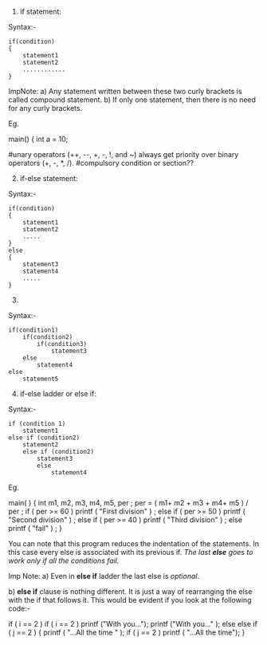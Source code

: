 1) if statement:

Syntax:- 

    if(condition)
    {                  
        statement1             
        statement2
        ............
    }
  

ImpNote: 
a) Any statement written between these two curly brackets is called compound statement. 
b) If only one statement, then there is no need for any curly brackets.  

Eg. 

main()
{
    int a = 10;


#unary operators (++, --, +, -, !, and ~) always get priority over binary operators (+, -, *, /). 
#compulsory condition or section??

2) if-else statement:

Syntax:- 

    if(condition)
    {
        statement1
        statement2
        .....
    }
    else
    {
        statement3
        statement4
        .....
    }


3) 

Syntax:-

    if(condition1)
        if(condition2)
            if(condition3)
                statement3
        else
            statement4
    else
        statement5
    


4) if-else ladder or else if:

Syntax:-

    if (condition 1)
        statement1
    else if (condition2)
        statement2
        else if (condition2)
            statement3
            else
                statement4



Eg. 

main( )
{
int m1, m2, m3, m4, m5, per ;
per = ( m1+ m2 + m3 + m4+ m5 ) / per ;
if ( per >= 60 )
    printf ( "First division" ) ;
else if ( per >= 50 )
    printf ( "Second division" ) ;
else if ( per >= 40 )
    printf ( "Third division" ) ;
else
    printf ( "fail" ) ;
} 

You can note that this program reduces the indentation of the
statements. In this case every else is associated with its previous if.
*The last **else** goes to work only if all the conditions fail.* 

Imp Note:
a) Even in **else if** ladder the last else is *optional*.

b) **else if** clause is nothing different. It is just a way of
rearranging the else with the if that follows it. This would be
evident if you look at the following code:-

if ( i == 2 )                                         if ( i == 2 )
    printf ("With you…");                                 printf ("With you…" ); 
else                                                  else if ( j == 2 )
{                                                         printf ( "…All the time " );
    if ( j == 2 )
    printf ( "…All the time");
}